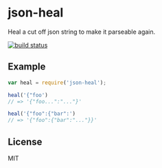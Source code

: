 
# json-heal

  Heal a cut off json string to make it parseable again.

  [![build status](https://secure.travis-ci.org/juliangruber/json-heal.svg)](http://travis-ci.org/juliangruber/json-heal)

## Example

```js
var heal = require('json-heal');

heal('{"foo')
// => '{"foo...":"..."}'

heal('{"foo":{"bar":')
// => '{"foo":{"bar":"..."}}'
```

## License

  MIT

